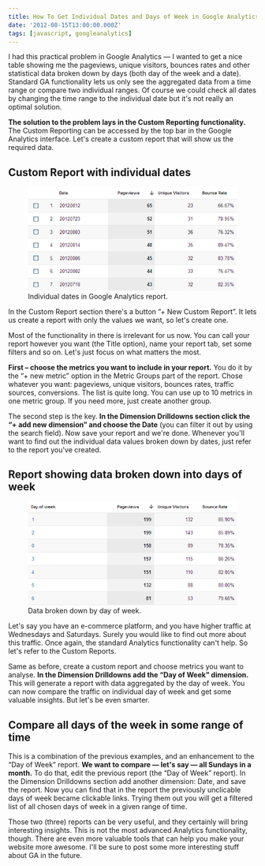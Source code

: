 ```yaml
---
title: How To Get Individual Dates and Days of Week in Google Analytics
date: '2012-08-15T13:00:00.000Z'
tags: [javascript, googleanalytics]
---
```


I had this practical problem in Google Analytics — I wanted to get a nice table showing me the pageviews, unique visitors, bounces rates and other statistical data broken down by days (both day of the week and a date). Standard GA functionality lets us only see the aggregated data from a time range or compare two individual ranges. Of course we could check all dates by changing the time range to the individual date but it's not really an optimal solution.

**The solution to the problem lays in the Custom Reporting functionality.** The Custom Reporting can be accessed by the top bar in the Google Analytics interface. Let's create a custom report that will show us the required data.

## Custom Report with individual dates

<figure>
  <img src="./individual-dates-in-google-analytics.png">
  <figcaption>Individual dates in Google Analytics report.</figcaption>
</figure>

In the Custom Report section there's a button ”+ New Custom Report”. It lets us create a report with only the values we want, so let's create one.

Most of the functionality in there is irrelevant for us now. You can call your report however you want (the Title option), name your report tab, set some filters and so on. Let's just focus on what matters the most.

**First – choose the metrics you want to include in your report.** You do it by the “+ new metric” option in the Metric Groups part of the report. Chose whatever you want: pageviews, unique visitors, bounces rates, traffic sources, conversions. The list is quite long. You can use up to 10 metrics in one metric group. If you need more, just create another group.

The second step is the key. **In the Dimension Drilldowns section click the “+ add new dimension” and choose the Date** (you can filter it out by using the search field). Now save your report and we're done. Whenever you'll want to find out the individual data values broken down by dates, just refer to the report you've created.

## Report showing data broken down into days of week

<figure>
  <img src="./day-of-week1.png">
  <figcaption>Data broken down by day of week.</figcaption>
</figure>

Let's say you have an e-commerce platform, and you have higher traffic at Wednesdays and Saturdays. Surely you would like to find out more about this traffic. Once again, the standard Analytics functionality can't help. So let's refer to the Custom Reports.

Same as before, create a custom report and choose metrics you want to analyse. **In the Dimension Drilldowns add the “Day of Week” dimension.** This will generate a report with data aggregated by the day of week. You can now compare the traffic on individual day of week and get some valuable insights. But let's be even smarter.

## Compare all days of the week in some range of time

This is a combination of the previous examples, and an enhancement to the “Day of Week” report. **We want to compare — let's say — all Sundays in a month.** To do that, edit the previous report (the “Day of Week” report). In the Dimension Drilldowns section add another dimension: Date, and save the report. Now you can find that in the report the previously unclicable days of week became clickable links. Trying them out you will get a filtered list of all chosen days of week in a given range of time.

Those two (three) reports can be very useful, and they certainly will bring interesting insights. This is not the most advanced Analytics functionality, though. There are even more valuable tools that can help you make your website more awesome. I'll be sure to post some more interesting stuff about GA in the future.
